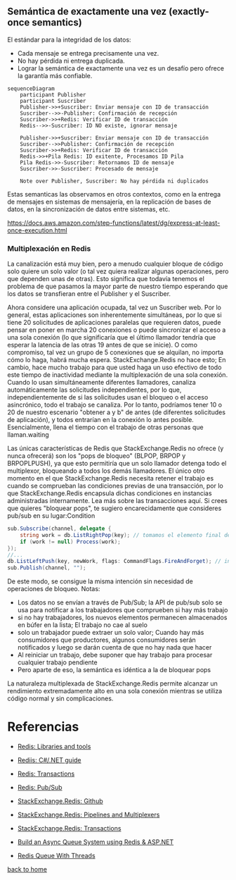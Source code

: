 ## Semántica de exactamente una vez (exactly-once semantics)

El estándar para la integridad de los datos:

- Cada mensaje se entrega precisamente una vez.
- No hay pérdida ni entrega duplicada.
- Lograr la semántica de exactamente una vez es un desafío pero ofrece la garantía más confiable.

```mermaid
sequenceDiagram
    participant Publisher
    participant Suscriber
    Publisher->>+Suscriber: Enviar mensaje con ID de transacción
    Suscriber-->>-Publisher: Confirmación de recepción
    Suscriber->>+Redis: Verificar ID de transacción
    Redis-->>-Suscriber: ID NO existe, ignorar mensaje

    Publisher->>+Suscriber: Enviar mensaje con ID de transacción
    Suscriber-->>Publisher: Confirmación de recepción
    Suscriber->>+Redis: Verificar ID de transacción
    Redis->>+Pila Redis: ID exitente, Procesamos ID Pila
    Pila Redis->>-Suscriber: Retornamos ID de mensaje
    Suscriber->>-Suscriber: Procesado de mensaje

    Note over Publisher, Suscriber: No hay pérdida ni duplicados
```

Estas semanticas las observamos en otros contextos, como en la entrega de mensajes en sistemas de mensajería, en la replicación de bases de datos, en la sincronización de datos entre sistemas, etc.

https://docs.aws.amazon.com/step-functions/latest/dg/express-at-least-once-execution.html

### Multiplexación en Redis 
La canalización está muy bien, pero a menudo cualquier bloque de código solo quiere un solo valor (o tal vez quiera realizar algunas operaciones, pero que dependen unas de otras). Esto significa que todavía tenemos el problema de que pasamos la mayor parte de nuestro tiempo esperando que los datos se transfieran entre el Publisher y el Suscriber. 

Ahora considere una aplicación ocupada, tal vez un Suscriber web. Por lo general, estas aplicaciones son inherentemente simultáneas, por lo que si tiene 20 solicitudes de aplicaciones paralelas que requieren datos, puede pensar en poner en marcha 20 conexiones o puede sincronizar el acceso a una sola conexión (lo que significaría que el último llamador tendría que esperar la latencia de las otras 19 antes de que se inicie). O como compromiso, tal vez un grupo de 5 conexiones que se alquilan, no importa cómo lo haga, habrá mucha espera. StackExchange.Redis no hace esto; En cambio, hace mucho trabajo para que usted haga un uso efectivo de todo este tiempo de inactividad mediante la multiplexación de una sola conexión. Cuando lo usan simultáneamente diferentes llamadores, canaliza automáticamente las solicitudes independientes, por lo que, independientemente de si las solicitudes usan el bloqueo o el acceso asincrónico, todo el trabajo se canaliza. Por lo tanto, podríamos tener 10 o 20 de nuestro escenario "obtener a y b" de antes (de diferentes solicitudes de aplicación), y todos entrarían en la conexión lo antes posible. Esencialmente, llena el tiempo con el trabajo de otras personas que llaman.waiting

Las únicas características de Redis que StackExchange.Redis no ofrece (y nunca ofrecerá) son los "pops de bloqueo" (BLPOP, BRPOP y BRPOPLPUSH), ya que esto permitiría que un solo llamador detenga todo el multiplexor, bloqueando a todos los demás llamadores. El único otro momento en el que StackExchange.Redis necesita retener el trabajo es cuando se comprueban las condiciones previas de una transacción, por lo que StackExchange.Redis encapsula dichas condiciones en instancias administradas internamente. Lea más sobre las transacciones aquí. Si crees que quieres "bloquear pops", te sugiero encarecidamente que consideres pub/sub en su lugar:Condition

```csharp
sub.Subscribe(channel, delegate {
    string work = db.ListRightPop(key); // tomamos el elemento final de la cola
    if (work != null) Process(work);
});
//...
db.ListLeftPush(key, newWork, flags: CommandFlags.FireAndForget); // insertamos un nuevo elemento al inicio de la lista
sub.Publish(channel, "");
```


De este modo, se consigue la misma intención sin necesidad de operaciones de bloqueo. Notas:

- Los datos no se envían a través de Pub/Sub; la API de pub/sub solo se usa para notificar a los trabajadores que comprueben si hay más trabajo
- si no hay trabajadores, los nuevos elementos permanecen almacenados en búfer en la lista; El trabajo no cae al suelo
- solo un trabajador puede extraer un solo valor; Cuando hay más consumidores que productores, algunos consumidores serán notificados y luego se darán cuenta de que no hay nada que hacer
- Al reiniciar un trabajo, debe suponer que hay trabajo para procesar cualquier trabajo pendiente
- Pero aparte de eso, la semántica es idéntica a la de bloquear pops

La naturaleza multiplexada de StackExchange.Redis permite alcanzar un rendimiento extremadamente alto en una sola conexión mientras se utiliza código normal y sin complicaciones.

# Referencias

- [Redis: Libraries and tools](https://redis.io/docs/latest/integrate/)

- [Rediis: C#/.NET guide](https://redis.io/docs/latest/develop/connect/clients/dotnet/)

- [Redis: Transactions](https://redis.io/docs/latest/develop/interact/transactions/)

- [Redis: Pub/Sub](https://redis.io/docs/latest/develop/streams/pubsub/)

- [StackExchange.Redis: Github](https://github.com/StackExchange/StackExchange.Redis)

- [StackExchange.Redis: Pipelines and Multiplexers](https://github.com/StackExchange/StackExchange.Redis/blob/main/docs/PipelinesMultiplexers.md)

- [StackExchange.Redis: Transactions](https://github.com/StackExchange/StackExchange.Redis/blob/main/docs/Transactions.md)

- [Build an Async Queue System using Redis & ASP.NET](https://medium.com/@tepes_alexandru/build-an-async-queue-system-using-redis-asp-net-046f1a42bb27)

- [Redis Queue With Threads](https://github.com/Glenadam15/Redis_QueuewithThreads/blob/master/Program.cs)

[back to home](../README.md)